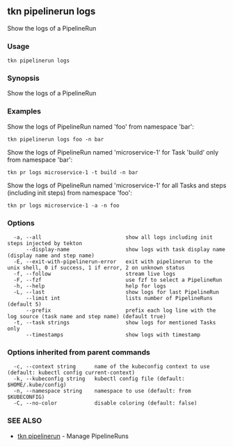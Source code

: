 ## tkn pipelinerun logs

Show the logs of a PipelineRun

### Usage

```
tkn pipelinerun logs
```

### Synopsis

Show the logs of a PipelineRun

### Examples

Show the logs of PipelineRun named 'foo' from namespace 'bar':

    tkn pipelinerun logs foo -n bar

Show the logs of PipelineRun named 'microservice-1' for Task 'build' only from namespace 'bar':

    tkn pr logs microservice-1 -t build -n bar

Show the logs of PipelineRun named 'microservice-1' for all Tasks and steps (including init steps) from namespace 'foo':

    tkn pr logs microservice-1 -a -n foo
   

### Options

```
  -a, --all                           show all logs including init steps injected by tekton
      --display-name                  show logs with task display name (display name and step name)
  -E, --exit-with-pipelinerun-error   exit with pipelinerun to the unix shell, 0 if success, 1 if error, 2 on unknown status
  -f, --follow                        stream live logs
  -F, --fzf                           use fzf to select a PipelineRun
  -h, --help                          help for logs
  -L, --last                          show logs for last PipelineRun
      --limit int                     lists number of PipelineRuns (default 5)
      --prefix                        prefix each log line with the log source (task name and step name) (default true)
  -t, --task strings                  show logs for mentioned Tasks only
      --timestamps                    show logs with timestamp
```

### Options inherited from parent commands

```
  -c, --context string      name of the kubeconfig context to use (default: kubectl config current-context)
  -k, --kubeconfig string   kubectl config file (default: $HOME/.kube/config)
  -n, --namespace string    namespace to use (default: from $KUBECONFIG)
  -C, --no-color            disable coloring (default: false)
```

### SEE ALSO

* [tkn pipelinerun](tkn_pipelinerun.md)	 - Manage PipelineRuns

